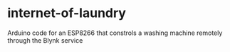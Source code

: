 # internet-of-laundry
Arduino code for an ESP8266 that constrols a washing machine remotely through the Blynk service
